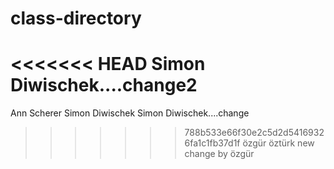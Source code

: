 # class-directory
<<<<<<< HEAD
Simon Diwischek....change2
=======
Ann Scherer
Simon Diwischek
Simon Diwischek....change
>>>>>>> 788b533e66f30e2c5d2d54169326fa1c1fb37d1f
özgür öztürk
new change by özgür
